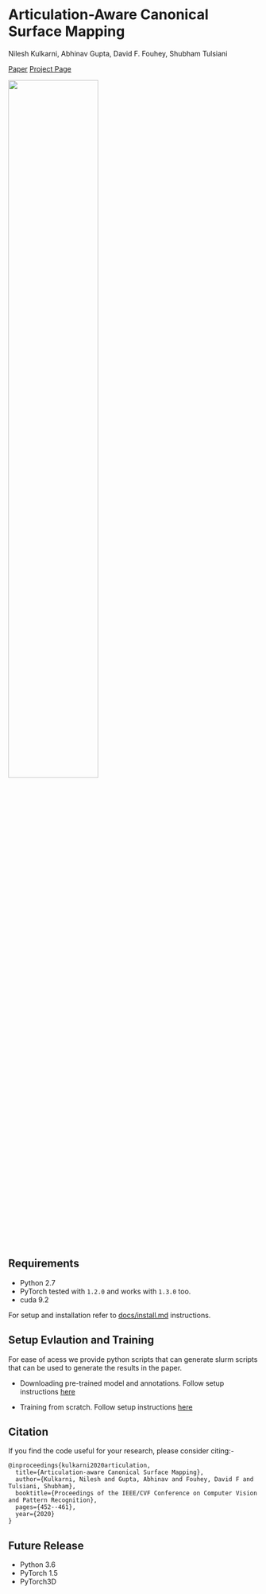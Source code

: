 # Articulation-Aware Canonical Surface Mapping
Nilesh Kulkarni, Abhinav Gupta, David F. Fouhey, Shubham Tulsiani

[Paper](https://arxiv.org/pdf/2004.00614.pdf)
[Project Page](https://nileshkulkarni.github.io/acsm/)

<img src="https://nileshkulkarni.github.io/acsm/resources/images/teaser.png" width="60%">

## Requirements
* Python 2.7
* PyTorch tested with `1.2.0` and works with `1.3.0` too.
* cuda 9.2

For setup and installation refer to [docs/install.md](docs/install.md) instructions.


## Setup Evlaution and Training
For ease of acess we provide python scripts that can generate slurm scripts that can be used to generate the results in the paper.

* Downloading pre-trained model and annotations. Follow setup instructions [here](docs/setup.md)

* Training from scratch.  Follow setup instructions [here](docs/setup.md)


## Citation
If you find the code useful for your research, please consider citing:-
```
@inproceedings{kulkarni2020articulation,
  title={Articulation-aware Canonical Surface Mapping},
  author={Kulkarni, Nilesh and Gupta, Abhinav and Fouhey, David F and Tulsiani, Shubham},
  booktitle={Proceedings of the IEEE/CVF Conference on Computer Vision and Pattern Recognition},
  pages={452--461},
  year={2020}
}
```



## Future Release
* Python 3.6
* PyTorch 1.5
* PyTorch3D

